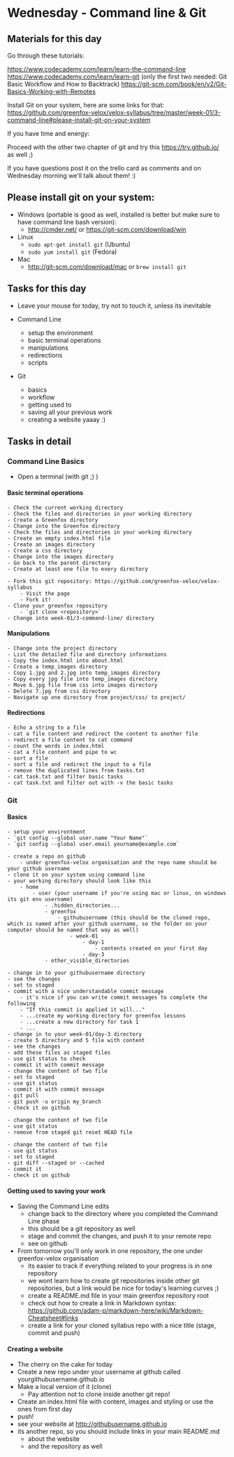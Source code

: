 # Wednesday - Command line & Git

## Materials for this day
Go through these tutorials:

https://www.codecademy.com/learn/learn-the-command-line
https://www.codecademy.com/learn/learn-git (only the first two needed: Git Basic Workflow and How to Backtrack)
https://git-scm.com/book/en/v2/Git-Basics-Working-with-Remotes

Install Git on your system, here are some links for that:
https://github.com/greenfox-velox/velox-syllabus/tree/master/week-01/3-command-line#please-install-git-on-your-system

If you have time and energy:

Proceed with the other two chapter of git and try this
https://try.github.io/
as well ;)

If you have questions post it on the trello card as comments and on Wednesday morning we'll talk about them! :)

## Please install git on your system:
  - Windows (portable is good as well, installed is better but make sure to have command line bash version):
    - http://cmder.net/ or https://git-scm.com/download/win
  - Linux
    - `sudo apt-get install git` (Ubuntu)
    - `sudo yum install git` (Fedora)
  - Mac
    - http://git-scm.com/download/mac or `brew install git`

## Tasks for this day
  - Leave your mouse for today, try not to touch it, unless its inevitable
  - Command Line
    - setup the environment
    - basic terminal operations
    - manipulations
    - redirections
    - scripts

  - Git
    - basics
    - workflow
    - getting used to
    - saving all your previous work
    - creating a website yaaay :)

## Tasks in detail

### Command Line Basics
  - Open a terminal (with git ;) )

#### Basic terminal operations
    - Check the current working directory
    - Check the files and directories in your working directory
    - Create a Greenfox directory
    - Change into the Greenfox directory
    - Check the files and directories in your working directory
    - Create an empty index.html file
    - Create an images directory
    - Create a css directory
    - Change into the images directory
    - Go back to the parent directory
    - Create at least one file to every directory

    - Fork this git repository: https://github.com/greenfox-velox/velox-syllabus
        - Visit the page
        - Fork it!
    - Clone your greenfox repository
        - `git clone <repository>`
    - Change into week-01/3-command-line/ directory

#### Manipulations
    - Change into the project directory
    - List the detailed file and directory informations
    - Copy the index.html into about.html
    - Create a temp_images directory
    - Copy 1.jpg and 2.jpg into temp_images directory
    - Copy every jpg file into temp_images directory
    - Move 6.jpg file from css into images directory
    - Delete 7.jpg from css directory
    - Navigate up one directory from project/css/ to project/

#### Redirections
    - Echo a string to a file
    - cat a file content and redirect the content to another file
    - redirect a file content to cat command
    - count the words in index.html
    - cat a file content and pipe to wc
    - sort a file
    - sort a file and redirect the input to a file
    - remove the duplicated lines from tasks.txt
    - cat task.txt and filter basic tasks
    - cat task.txt and filter out with -v the basic tasks

### Git

#### Basics
    - setup your environtment
    - `git config --global user.name "Your Name"`
    - `git config --global user.email yourname@example.com`

    - create a repo on github
        - under greenfox-velox organisation and the repo name should be your github username
    - clone it on your system using command line
    - your working directory should look like this
        - home
            - user (your username if you're using mac or linux, on windows its git env username)
                - .hidden_directories...
                - greenfox
                    - githubusername (this should be the cloned repo, which is named after your github username, so the folder on your computer should be named that way as well)
                        - week-01
                            - day-1
                                - contents created on your first day
                            - day-3
                - other_visible_directories

    - change in to your githubusername directory
    - see the changes
    - set to staged
    - commit with a nice understandable commit message
        - it's nice if you can write commit messages to complete the following
        - "If this commit is applied it will..."
        - ...create my working directory for greenfox lessons
        - ...create a new directory for task 1
        - ...
    - change in to your week-01/day-3 directory
    - create 5 directory and 5 file with content
    - see the changes
    - add these files as staged files
    - use git status to check
    - commit it with commit message
    - change the content of two file
    - set to staged
    - use git status
    - commit it with commit message
    - git pull
    - git push -u origin my_branch
    - check it on github

    - change the content of two file
    - use git status
    - remove from staged git reset HEAD file

    - change the content of two file
    - use git status
    - set to staged
    - git diff --staged or --cached
    - commit it
    - check it on github

#### Getting used to saving your work
  - Saving the Command Line edits
    - change back to the directory where you completed the Command Line phase
    - this should be a git repository as well
    - stage and commit the changes, and push it to your remote repo
    - see on github
  - From tomorrow you'll only work in one repository, the one under greenfox-velox organisation
    - its easier to track if everything related to your progress is in one repository
    - we wont learn how to create git repositories inside other git repositories, but a link would be nice for today's learning curves ;)
    - create a README.md file in your main greenfox repository root
    - check out how to create a link in Markdown syntax: https://github.com/adam-p/markdown-here/wiki/Markdown-Cheatsheet#links
    - create a link for your cloned syllabus repo with a nice title (stage, commit and push)

#### Creating a website
  - The cherry on the cake for today
  - Create a new repo under your username at github called yourgithubusername.github.io
  - Make a local version of it (clone)
      - Pay attention not to clone inside another git repo!
  - Create an index.html file with content, images and styling or use the ones from first day
  - push!
  - see your website at http://githubusername.github.io
  - its another repo, so you should include links in your main README.md
      - about the website
      - and the repository as well
